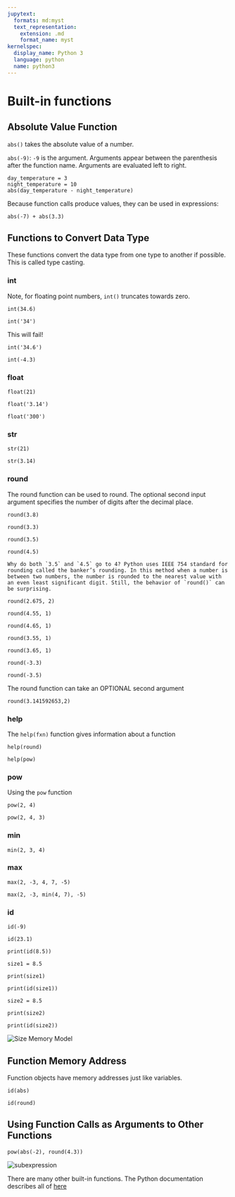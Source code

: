 ```yaml
---
jupytext:
  formats: md:myst
  text_representation:
    extension: .md
    format_name: myst
kernelspec:
  display_name: Python 3
  language: python
  name: python3
---
```


# Built-in functions

## Absolute Value Function
`abs()` takes the absolute value of a number. 

`abs(-9)`: `-9` is the argument. Arguments appear between the parenthesis after the function name. Arguments are evaluated left to right.

```{code-cell} ipython3
day_temperature = 3
night_temperature = 10
abs(day_temperature - night_temperature)
```

Because function calls produce values, they can be used in expressions:

```{code-cell} ipython3
abs(-7) + abs(3.3)
```

## Functions to Convert Data Type
These functions convert the data type from one type to another if possible. This is called type casting. 

### int

Note, for floating point numbers, `int()` truncates towards zero.

```{code-cell} ipython3
int(34.6)
```

```{code-cell} ipython3
int('34')
```

This will fail!
```{code-cell} ipython3
int('34.6')
```

```{code-cell} ipython3
int(-4.3)
```

### float

```{code-cell} ipython3
float(21)
```

```{code-cell} ipython3
float('3.14')
```

```{code-cell} ipython3
float('300')
```

### str

```{code-cell} ipython3
str(21)
```


```{code-cell} ipython3
str(3.14)
```


### round
The round function can be used to round. The optional second input argument specifies the number of digits after the decimal place. 

```{code-cell} ipython3
round(3.8)
```

```{code-cell} ipython3
round(3.3)
```

```{code-cell} ipython3
round(3.5)
```

```{code-cell} ipython3
round(4.5)
```

```{warning}
Why do both `3.5` and `4.5` go to 4? Python uses IEEE 754 standard for rounding called the banker’s rounding. In this method when a number is between two numbers, the number is rounded to the nearest value with an even least significant digit. Still, the behavior of `round()` can be surprising. 
```

```{code-cell} ipython3
round(2.675, 2)
```

```{code-cell} ipython3
round(4.55, 1)
```

```{code-cell} ipython3
round(4.65, 1)
```

```{code-cell} ipython3
round(3.55, 1)
```

```{code-cell} ipython3
round(3.65, 1)
```

```{code-cell} ipython3
round(-3.3)
```

```{code-cell} ipython3
round(-3.5)
```

The round function can take an OPTIONAL second argument

```{code-cell} ipython3
round(3.141592653,2)
```

### help

The `help(fxn)` function gives information about a function

```{code-cell} ipython3
help(round)

```

```{code-cell} ipython3
help(pow)
```

### pow

Using the `pow` function

```{code-cell} ipython3
pow(2, 4)
```

```{code-cell} ipython3
pow(2, 4, 3) 
```


### min 

```{code-cell} ipython3
min(2, 3, 4)
```

### max

```{code-cell} ipython3
max(2, -3, 4, 7, -5)
```

```{code-cell} ipython3
max(2, -3, min(4, 7), -5)
```

### id 

```{code-cell} ipython3
id(-9)
```

```{code-cell} ipython3
id(23.1)
```

```{code-cell} ipython3
print(id(8.5))

size1 = 8.5

print(size1)

print(id(size1))

size2 = 8.5

print(size2)

print(id(size2))
```


![Size Memory Model](./size.png)

## Function Memory Address

Function objects have memory addresses just like variables. 

```{code-cell} ipython3
id(abs)
```

```{code-cell} ipython3
id(round)
```


## Using Function Calls as Arguments to Other Functions

```{code-cell} ipython3
pow(abs(-2), round(4.3))
```

![subexpression](./subexpression.png)



There are many other built-in functions. The Python documentation describes all of [here](https://docs.python.org/3/library/functions.html#built-in-functions)